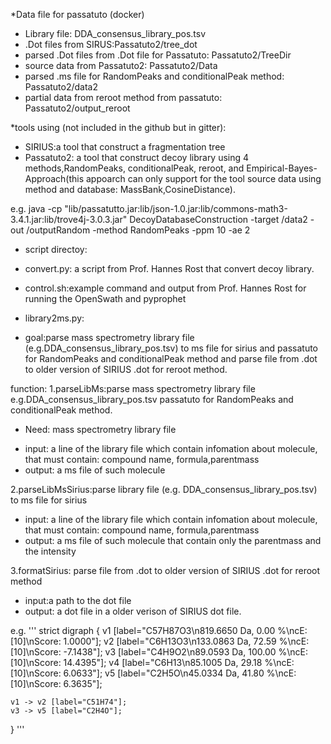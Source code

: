 *Data file for passatuto (docker)
- Library file: DDA_consensus_library_pos.tsv
- .Dot files from SIRUS:Passatuto2/tree_dot
- parsed .Dot files from .Dot file for Passatuto: Passatuto2/TreeDir
- source data from Passatuto2: Passatuto2/Data
- parsed .ms file for RandomPeaks and conditionalPeak method: Passatuto2/data2
- partial data from reroot method from passatuto: Passatuto2/output_reroot


*tools using (not included in the github but in gitter):
- SIRIUS:a tool that construct a fragmentation tree
- Passatuto2: a tool that construct decoy library using 4 methods,RandomPeaks, conditionalPeak, reroot, and Empirical-Bayes-
Approach(this appoarch can only support for the tool source data using method and database: MassBank,CosineDistance).

e.g. java -cp "lib/passatutto.jar:lib/json-1.0.jar:lib/commons-math3-3.4.1.jar:lib/trove4j-3.0.3.jar" DecoyDatabaseConstruction -target /data2 -out /outputRandom -method RandomPeaks -ppm 10 -ae 2


* script directoy:
- convert.py: a script from Prof. Hannes Rost that convert decoy library.
- control.sh:example command and output from Prof. Hannes Rost for running the OpenSwath and pyprophet

- library2ms.py:
* goal:parse mass spectrometry library file (e.g.DDA_consensus_library_pos.tsv) to ms file for sirius and passatuto for RandomPeaks and conditionalPeak method and parse file from .dot to older version of SIRIUS .dot for reroot method.

function:
1.parseLibMs:parse mass spectrometry library file e.g.DDA_consensus_library_pos.tsv passatuto for RandomPeaks and conditionalPeak method. 
* Need: mass spectrometry library file
- input: a line of the library file which contain infomation about molecule, that must contain: compound name, formula,parentmass
- output: a ms file of such molecule


2.parseLibMsSirius:parse library file (e.g. DDA_consensus_library_pos.tsv) to ms file for sirius
- input: a line of the library file which contain infomation about molecule, that must contain: compound name, formula,parentmass
- output: a ms file of such molecule that contain only the parentmass and the intensity


3.formatSirius: parse file from .dot to older version of SIRIUS .dot for reroot method
- input:a path to the dot file
- output: a dot file in a older verison of SIRIUS dot file.

e.g.
'''
strict digraph {
	v1 [label="C57H87O3\n819.6650 Da, 0.00 %\ncE: [10]\nScore: 1.0000"];
	v2 [label="C6H13O3\n133.0863 Da, 72.59 %\ncE: [10]\nScore: -7.1438"];
	v3 [label="C4H9O2\n89.0593 Da, 100.00 %\ncE: [10]\nScore: 14.4395"];
	v4 [label="C6H13\n85.1005 Da, 29.18 %\ncE: [10]\nScore: 6.0633"];
	v5 [label="C2H5O\n45.0334 Da, 41.80 %\ncE: [10]\nScore: 6.3635"];

	v1 -> v2 [label="C51H74"];
	v3 -> v5 [label="C2H4O"];

}
'''




